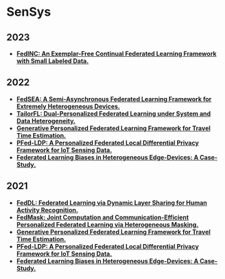 # SenSys

## 2023

- **[FedINC: An Exemplar-Free Continual Federated Learning Framework with Small Labeled Data.]()**

## 2022

- **[FedSEA: A Semi-Asynchronous Federated Learning Framework for Extremely Heterogeneous Devices.]()**
- **[TailorFL: Dual-Personalized Federated Learning under System and Data Heterogeneity.]()**
- **[Generative Personalized Federated Learning Framework for Travel Time Estimation.]()**
- **[PFed-LDP: A Personalized Federated Local Differential Privacy Framework for IoT Sensing Data.]()**
- **[Federated Learning Biases in Heterogeneous Edge-Devices: A Case-Study.]()**

## 2021

- **[FedDL: Federated Learning via Dynamic Layer Sharing for Human Activity Recognition.]()**
- **[FedMask: Joint Computation and Communication-Efficient Personalized Federated Learning via Heterogeneous Masking.]()**
- **[Generative Personalized Federated Learning Framework for Travel Time Estimation.]()**
- **[PFed-LDP: A Personalized Federated Local Differential Privacy Framework for IoT Sensing Data.]()**
- **[Federated Learning Biases in Heterogeneous Edge-Devices: A Case-Study.]()**
